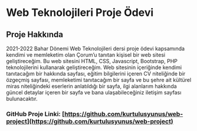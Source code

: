 # Web Teknolojileri Proje Ödevi

## Proje Hakkında

2021-2022 Bahar Dönemi Web Teknolojileri dersi proje ödevi kapsamında kendimi ve memleketim olan Çorum’u tanıtan kişisel bir web sitesi geliştireceğim. Bu web sitesini HTML, CSS, Javascript, Bootstrap, PHP teknolojilerini kullanarak geliştireceğim. Web sitesinin içeriğinde kendimi tanıtacağım bir hakkında sayfası, eğitim bilgilerini içeren CV niteliğinde bir özgeçmiş sayfası, memleketimi tanıtacağım bir sayfa ve bu şehre ait kültürel miras niteliğindeki eserlerin anlatıldığı bir sayfa, ilgi alanlarım hakkında güncel detaylar içeren bir sayfa ve bana ulaşabileceğiniz iletişim sayfası bulunacaktır.

### GitHub Proje Linki: [https://github.com/kurtulusyunus/web-project](https://github.com/kurtulusyunus/web-project)
